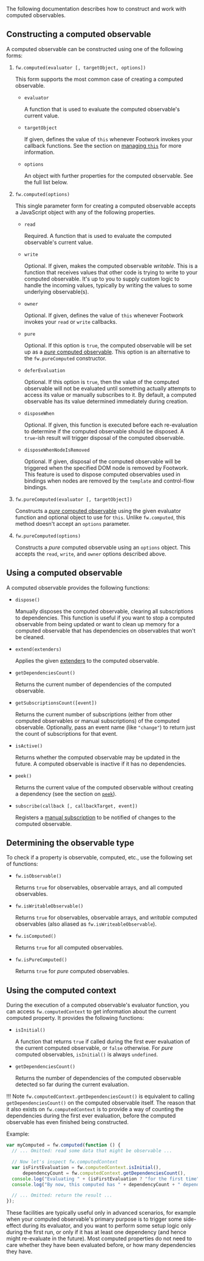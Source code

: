 
The following documentation describes how to construct and work with computed observables.

## Constructing a computed observable

A computed observable can be constructed using one of the following forms:

1. `fw.computed(evaluator [, targetObject, options])`

    This form supports the most common case of creating a computed observable.


    * `evaluator`

        A function that is used to evaluate the computed observable's current value.

    * `targetObject`

        If given, defines the value of `this` whenever Footwork invokes your callback functions. See the section on [managing `this`](computedObservables.html#managing-this) for more information.

    * `options`

        An object with further properties for the computed observable. See the full list below.


1. `fw.computed(options)`

    This single parameter form for creating a computed observable accepts a JavaScript object with any of the following properties.


    * `read`

        Required. A function that is used to evaluate the computed observable's current value.

    * `write`

        Optional. If given, makes the computed observable *writable*. This is a function that receives values that other code is trying to write to your computed observable. It's up to you to supply custom logic to handle the incoming values, typically by writing the values to some underlying observable(s).

    * `owner`

        Optional. If given, defines the value of `this` whenever Footwork invokes your `read` or `write` callbacks.

    * `pure`

        Optional. If this option is `true`, the computed observable will be set up as a [*pure* computed observable](computed-pure.md). This option is an alternative to the `fw.pureComputed` constructor.

    * `deferEvaluation`

        Optional. If this option is `true`, then the value of the computed observable will not be evaluated until something actually attempts to access its value or manually subscribes to it. By default, a computed observable has its value determined immediately during creation.

    * `disposeWhen`

        Optional. If given, this function is executed before each re-evaluation to determine if the computed observable should be disposed. A `true`-ish result will trigger disposal of the computed observable.

    * `disposeWhenNodeIsRemoved`

        Optional. If given, disposal of the computed observable will be triggered when the specified DOM node is removed by Footwork. This feature is used to dispose computed observables used in bindings when nodes are removed by the `template` and control-flow bindings.


1. `fw.pureComputed(evaluator [, targetObject])`

    Constructs a [*pure* computed observable](computed-pure.md) using the given evaluator function and optional object to use for `this`. Unlike `fw.computed`, this method doesn't accept an `options` parameter.


1. `fw.pureComputed(options)`

    Constructs a *pure* computed observable using an `options` object. This accepts the `read`, `write`, and `owner` options described above.


## Using a computed observable

A computed observable provides the following functions:

* `dispose()`

    Manually disposes the computed observable, clearing all subscriptions to dependencies. This function is useful if you want to stop a computed observable from being updated or want to clean up memory for a computed observable that has dependencies on observables that won't be cleaned.

* `extend(extenders)`

    Applies the given [extenders](extenders.md) to the computed observable.

* `getDependenciesCount()`

    Returns the current number of dependencies of the computed observable.

* `getSubscriptionsCount([event])`

    Returns the current number of subscriptions (either from other computed observables or manual subscriptions) of the computed observable. Optionally, pass an event name (like `"change"`) to return just the count of subscriptions for that event.

* `isActive()`

    Returns whether the computed observable may be updated in the future. A computed observable is inactive if it has no dependencies.

* `peek()`

    Returns the current value of the computed observable without creating a dependency (see the section on [`peek`](computed-dependency-tracking.md#controlling-dependencies-using-peek)).

* `subscribe(callback [, callbackTarget, event])`

    Registers a [manual subscription](observables.md#explicitly-subscribing-to-observables) to be notified of changes to the computed observable.


## Determining the observable type

To check if a property is observable, computed, etc., use the following set of functions:

* `fw.isObservable()`

    Returns `true` for observables, observable arrays, and all computed observables.

* `fw.isWritableObservable()`

    Returns `true` for observables, observable arrays, and *writable* computed observables (also aliased as `fw.isWriteableObservable`).

* `fw.isComputed()`

    Returns `true` for all computed observables.

* `fw.isPureComputed()`

    Returns `true` for *pure* computed observables.


## Using the computed context

During the execution of a computed observable's evaluator function, you can access `fw.computedContext` to get information about the current computed property. It provides the following functions:

* `isInitial()`

    A function that returns `true` if called during the first ever evaluation of the current computed observable, or `false` otherwise. For *pure* computed observables, `isInitial()` is always `undefined`.


* `getDependenciesCount()`

    Returns the number of dependencies of the computed observable detected so far during the current evaluation.


!!! Note
    `fw.computedContext.getDependenciesCount()` is equivalent to calling `getDependenciesCount()` on the computed observable itself. The reason that it also exists on `fw.computedContext` is to provide a way of counting the dependencies during the first ever evaluation, before the computed observable has even finished being constructed.

Example:

```javascript
var myComputed = fw.computed(function () {
  // ... Omitted: read some data that might be observable ...

  // Now let's inspect fw.computedContext
  var isFirstEvaluation = fw.computedContext.isInitial(),
      dependencyCount = fw.computedContext.getDependenciesCount(),
  console.log("Evaluating " + (isFirstEvaluation ? "for the first time" : "again"));
  console.log("By now, this computed has " + dependencyCount + " dependencies");

  // ... Omitted: return the result ...
});
```

These facilities are typically useful only in advanced scenarios, for example when your computed observable's primary purpose is to trigger some side-effect during its evaluator, and you want to perform some setup logic only during the first run, or only if it has at least one dependency (and hence might re-evaluate in the future). Most computed properties do not need to care whether they have been evaluated before, or how many dependencies they have.
